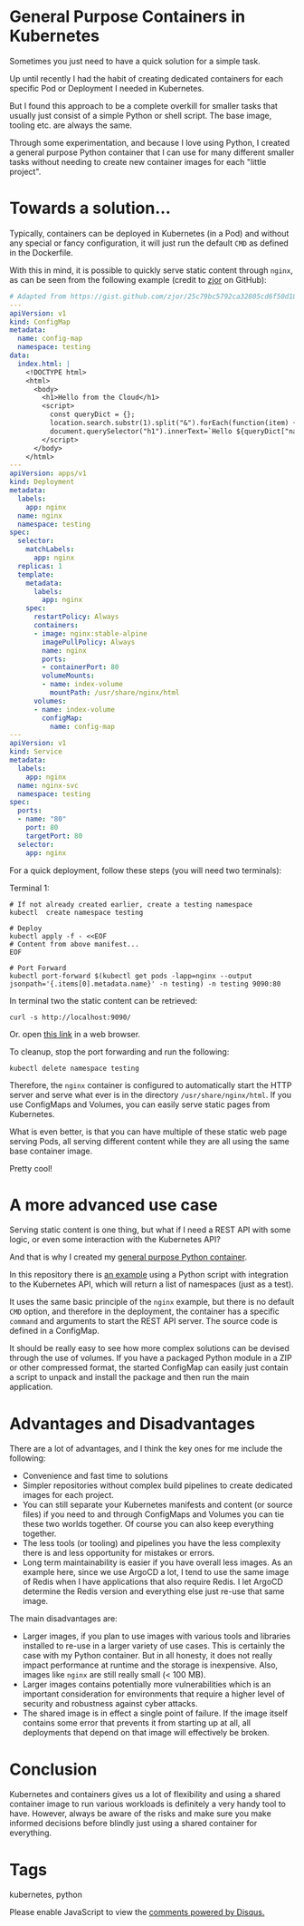 # General Purpose Containers in Kubernetes

Sometimes you just need to have a quick solution for a simple task. 

Up until recently I had the habit of creating dedicated containers for each specific Pod or Deployment I needed in Kubernetes.

But I found this approach to be a complete overkill for smaller tasks that usually just consist of a simple Python or shell script. The base image, tooling etc. are always the same.

Through some experimentation, and because I love using Python, I created a general purpose Python container that I can use for many different smaller tasks without needing to create new container images for each "little project".

# Towards a solution...

Typically, containers can be deployed in Kubernetes (in a Pod) and without any special or fancy configuration, it will just run the default `CMD` as defined in the Dockerfile.

With this in mind, it is possible to quickly serve static content through `nginx`, as can be seen from the following example (credit to [zjor](https://gist.github.com/zjor) on GitHub):

```yaml
# Adapted from https://gist.github.com/zjor/25c79bc5792ca32805cd6f50d180952e
---
apiVersion: v1
kind: ConfigMap
metadata:
  name: config-map
  namespace: testing
data:
  index.html: |
    <!DOCTYPE html>
    <html>
      <body>
        <h1>Hello from the Cloud</h1>
        <script>
          const queryDict = {};
          location.search.substr(1).split("&").forEach(function(item) {queryDict[item.split("=")[0]] = item.split("=")[1]})
          document.querySelector("h1").innerText=`Hello ${queryDict["name"]} from the Cloud`;
        </script>
      </body>
    </html>
---
apiVersion: apps/v1
kind: Deployment
metadata:
  labels:
    app: nginx
  name: nginx
  namespace: testing
spec:
  selector:
    matchLabels:
      app: nginx
  replicas: 1
  template:
    metadata:
      labels:
        app: nginx
    spec:    
      restartPolicy: Always
      containers:
      - image: nginx:stable-alpine
        imagePullPolicy: Always
        name: nginx
        ports:
        - containerPort: 80
        volumeMounts:
        - name: index-volume
          mountPath: /usr/share/nginx/html
      volumes:
      - name: index-volume
        configMap:
          name: config-map
---
apiVersion: v1
kind: Service
metadata:
  labels:
    app: nginx
  name: nginx-svc
  namespace: testing
spec:
  ports:
  - name: "80"
    port: 80
    targetPort: 80
  selector:
    app: nginx
```

For a quick deployment, follow these steps (you will need two terminals):

Terminal 1:

```shell
# If not already created earlier, create a testing namespace
kubectl  create namespace testing

# Deploy
kubectl apply -f - <<EOF
# Content from above manifest...
EOF

# Port Forward
kubectl port-forward $(kubectl get pods -lapp=nginx --output jsonpath='{.items[0].metadata.name}' -n testing) -n testing 9090:80
```

In terminal two the static content can be retrieved:

```shell
curl -s http://localhost:9090/
```

Or. open [this link](http://localhost:9090/\?name\=Smarty) in a web browser.

To cleanup, stop the port forwarding and run the following:

```shell
kubectl delete namespace testing
```

Therefore, the `nginx` container is configured to automatically start the HTTP server and serve what ever is in the directory `/usr/share/nginx/html`. If you use ConfigMaps and Volumes, you can easily serve static pages from Kubernetes.

What is even better, is that you can have multiple of these static web page serving Pods, all serving different content while they are all using the same base container image.

Pretty cool!

# A more advanced use case

Serving static content is one thing, but what if I need a REST API with some logic, or even some interaction with the Kubernetes API?

And that is why I created my [general purpose Python container](https://github.com/nicc777/container-python4aws).

In this repository there is [an example](https://github.com/nicc777/container-python4aws/blob/main/examples/kubernetes/README.md) using a Python script with integration to the Kubernetes API, which will return a list of namespaces (just as a test). 

It uses the same basic principle of the `nginx` example, but there is no default `CMD` option, and therefore in the deployment, the container has a specific `command` and arguments to start the REST API server. The source code is defined in a ConfigMap.

It should be really easy to see how more complex solutions can be devised through the use of volumes. If you have a packaged Python module in a ZIP or other compressed format, the started ConfigMap can easily just contain a script to unpack and install the package and then run the main application.

# Advantages and Disadvantages

There are a lot of advantages, and I think the key ones for me include the following:

* Convenience and fast time to solutions
* Simpler repositories without complex build pipelines to create dedicated images for each project. 
* You can still separate your Kubernetes manifests and content (or source files) if you need to and through ConfigMaps and Volumes you can tie these two worlds together. Of course you can also keep everything together.
* The less tools (or tooling) and pipelines you have the less complexity there is and less opportunity for mistakes or errors.
* Long term maintainability is easier if you have overall less images. As an example here, since we use ArgoCD a lot, I tend to use the same image of Redis when I have applications that also require Redis. I let ArgoCD determine the Redis version and everything else just re-use that same image.

The main disadvantages are:

* Larger images, if you plan to use images with various tools and libraries installed to re-use in a larger variety of use cases. This is certainly the case with my Python container. But in all honesty, it does not really impact performance at runtime and the storage is inexpensive. Also, images like `nginx` are still really small (< 100 MB).
* Larger images contains potentially more vulnerabilities which is an important consideration for environments that require a higher level of security and robustness against cyber attacks. 
* The shared image is in effect a single point of failure. If the image itself contains some error that prevents it from starting up at all, all deployments that depend on that image will effectively be broken.

# Conclusion

Kubernetes and containers gives us a lot of flexibility and using a shared container image to run various workloads is definitely a very handy tool to have. However, always be aware of the risks and make sure you make informed decisions before blindly just using a shared container for everything.

# Tags

kubernetes, python

<div id="disqus_thread"></div>
<script>
    /**
    *  RECOMMENDED CONFIGURATION VARIABLES: EDIT AND UNCOMMENT THE SECTION BELOW TO INSERT DYNAMIC VALUES FROM YOUR PLATFORM OR CMS.
    *  LEARN WHY DEFINING THESE VARIABLES IS IMPORTANT: https://disqus.com/admin/universalcode/#configuration-variables    */
    /*
    var disqus_config = function () {
    this.page.url = PAGE_URL;  // Replace PAGE_URL with your page's canonical URL variable
    this.page.identifier = PAGE_IDENTIFIER; // Replace PAGE_IDENTIFIER with your page's unique identifier variable
    };
    */
    (function() { // DON'T EDIT BELOW THIS LINE
    var d = document, s = d.createElement('script');
    s.src = 'https://nicc777.disqus.com/embed.js';
    s.setAttribute('data-timestamp', +new Date());
    (d.head || d.body).appendChild(s);
    })();
</script>
<noscript>Please enable JavaScript to view the <a href="https://disqus.com/?ref_noscript">comments powered by Disqus.</a></noscript>